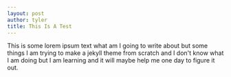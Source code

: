 ```yaml
---
layout: post
author: tyler
title: This Is A Test
---
```


This is some lorem ipsum text what am I going to write about but some things I am trying to make a jekyll theme from scratch and I don't know what I am doing but I am learning and it will maybe help me one day to figure it out. 
